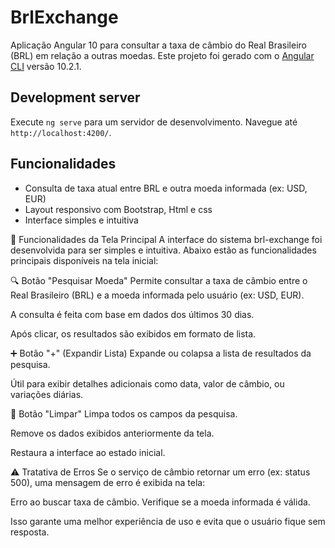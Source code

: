 # BrlExchange
Aplicação Angular 10 para consultar a taxa de câmbio do Real Brasileiro (BRL) em relação a outras moedas.
Este projeto foi gerado com o [Angular CLI](https://github.com/angular/angular-cli) versão 10.2.1.

## Development server

Execute `ng serve` para um servidor de desenvolvimento. Navegue até `http://localhost:4200/`.

## Funcionalidades

- Consulta de taxa atual entre BRL e outra moeda informada (ex: USD, EUR)
- Layout responsivo com Bootstrap, Html e css
- Interface simples e intuitiva

🧭 Funcionalidades da Tela Principal
A interface do sistema brl-exchange foi desenvolvida para ser simples e intuitiva. Abaixo estão as funcionalidades principais disponíveis na tela inicial:

🔍 Botão "Pesquisar Moeda"
Permite consultar a taxa de câmbio entre o Real Brasileiro (BRL) e a moeda informada pelo usuário (ex: USD, EUR).

A consulta é feita com base em dados dos últimos 30 dias.

Após clicar, os resultados são exibidos em formato de lista.

➕ Botão "+" (Expandir Lista)
Expande ou colapsa a lista de resultados da pesquisa.

Útil para exibir detalhes adicionais como data, valor de câmbio, ou variações diárias.

🧹 Botão "Limpar"
Limpa todos os campos da pesquisa.

Remove os dados exibidos anteriormente da tela.

Restaura a interface ao estado inicial.

⚠️ Tratativa de Erros
Se o serviço de câmbio retornar um erro (ex: status 500), uma mensagem de erro é exibida na tela:

Erro ao buscar taxa de câmbio. Verifique se a moeda informada é válida.

Isso garante uma melhor experiência de uso e evita que o usuário fique sem resposta.

